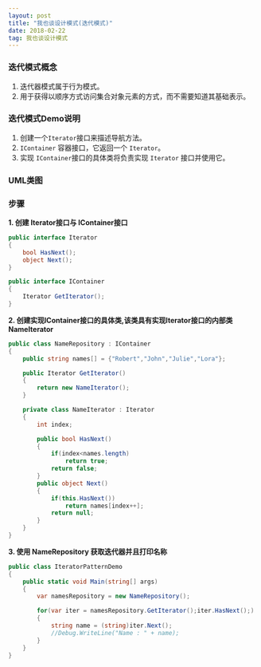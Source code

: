 ```yaml
---
layout: post
title: "我也谈设计模式(迭代模式)"
date: 2018-02-22   
tag: 我也谈设计模式
---
```


### 迭代模式概念

1. 迭代器模式属于行为模式。
2. 用于获得以顺序方式访问集合对象元素的方式，而不需要知道其基础表示。

### 迭代模式Demo说明

1. 创建一个`Iterator`接口来描述导航方法。
2. `IContainer` 容器接口，它返回一个 `Iterator`。
3. 实现 `IContainer`接口的具体类将负责实现 `Iterator` 接口并使用它。

### UML类图

### 步骤

__1. 创建 Iterator接口与 IContainer接口__

```csharp
public interface Iterator
{
	bool HasNext();
	object Next();
}

public interface IContainer
{
	Iterator GetIterator();
}
```

__2. 创建实现IContainer接口的具体类,该类具有实现Iterator接口的内部类NameIterator__

```csharp
public class NameRepository : IContainer
{
	public string names[] = {"Robert","John","Julie","Lora"};

	public Iterator GetIterator()
	{
		return new NameIterator();
	}

	private class NameIterator : Iterator
	{
		int index;

		public bool HasNext()
		{
			if(index<names.length)
				return true;
			return false;
		}
		public object Next()
		{
			if(this.HasNext())
				return names[index++];
			return null;
		}
	}
}
```

__3. 使用 NameRepository 获取迭代器并且打印名称__

```csharp
public class IteratorPatternDemo
{
	public static void Main(string[] args)
	{
		var namesRepository = new NameRepository();

		for(var iter = namesRepository.GetIterator();iter.HasNext();)
		{
			string name = (string)iter.Next();
			//Debug.WriteLine("Name : " + name);
		}
	}
}
```
